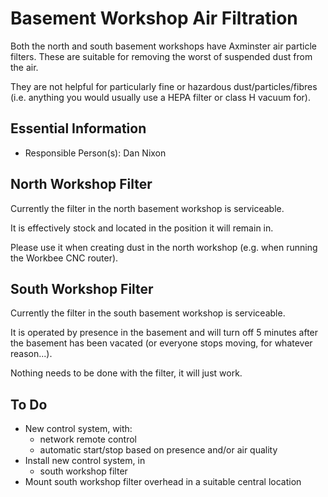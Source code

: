 # Basement Workshop Air Filtration

Both the north and south basement workshops have Axminster air particle filters.
These are suitable for removing the worst of suspended dust from the air.

They are not helpful for particularly fine or hazardous dust/particles/fibres (i.e. anything you would usually use a HEPA filter or class H vacuum for).

## Essential Information

- Responsible Person(s): Dan Nixon

## North Workshop Filter

Currently the filter in the north basement workshop is serviceable.

It is effectively stock and located in the position it will remain in.

Please use it when creating dust in the north workshop (e.g. when running the Workbee CNC router).

## South Workshop Filter

Currently the filter in the south basement workshop is serviceable.

It is operated by presence in the basement and will turn off 5 minutes after the basement has been vacated (or everyone stops moving, for whatever reason...).

Nothing needs to be done with the filter, it will just work.

## To Do

- New control system, with:
    - network remote control
    - automatic start/stop based on presence and/or air quality
- Install new control system, in
    - south workshop filter
- Mount south workshop filter overhead in a suitable central location
